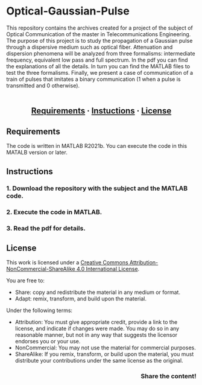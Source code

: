# Optical-Gaussian-Pulse

This repository contains the archives created for a project of the subject of Optical Communication of the master in Telecommunications Engineering.
The purpose of this project is to study the propagation of a Gaussian pulse through a dispersive medium such as optical fiber. Attenuation and dispersion phenomena will be analyzed from three formalisms: intermediate frequency, equivalent low pass and full spectrum. In the pdf you can find the explanations of all the details. In turn you can find the MATLAB files to test the three formalisms. Finally, we present a case of communication of a train of pulses that imitates a binary communication (1 when a pulse is transmitted and 0 otherwise).
<br /> <br />

<h2 align = center>
	<a href="#about">Requirements</a>
	<span> · </span>
	<a href="#instructions">Instuctions</a>
	<span> · </span>
	<a href="#license">License</a>
</h2>

## Requirements
The code is written in MATLAB R2021b. You can execute the code in this MATALB version or later.

## Instructions

### 1. Download the repository with the subject and the MATLAB code.

### 2. Execute the code in MATLAB. 

### 3. Read the pdf for details.

## License
This work is licensed under a [Creative Commons Attribution-NonCommercial-ShareAlike 4.0 International License](http://creativecommons.org/licenses/by-nc-sa/4.0/).

You are free to:
* Share: copy and redistribute the material in any medium or format.
* Adapt: remix, transform, and build upon the material.

Under the following terms:
* Attribution: You must give appropriate credit, provide a link to the license, and indicate if changes were made. You may do so in any reasonable manner, but not in any way that suggests the licensor endorses you or your use.
* NonCommercial: You may not use the material for commercial purposes.
* ShareAlike: If you remix, transform, or build upon the material, you must distribute your contributions under the same license as the original.

<h3 align = right>Share the content!</h3>

